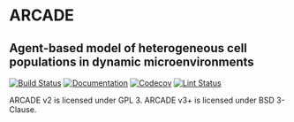 # ARCADE

## Agent-based model of heterogeneous cell populations in dynamic microenvironments

[![Build Status](https://github.com/bagherilab/ARCADE/workflows/build/badge.svg)](https://github.com/bagherilab/ARCADE/actions?query=workflow%3Abuild)
[![Documentation](https://github.com/bagherilab/ARCADE/workflows/documentation/badge.svg)](https://bagherilab.github.io/ARCADE/javadoc/overview-summary.html)
[![Codecov](https://img.shields.io/codecov/c/gh/bagherilab/ARCADE/v3.1)](https://codecov.io/gh/bagherilab/ARCADE)
[![Lint Status](https://github.com/bagherilab/ARCADE/workflows/lint/badge.svg)](https://github.com/bagherilab/ARCADE/actions?query=workflow%3Alint)

ARCADE v2 is licensed under GPL 3. ARCADE v3+ is licensed under BSD 3-Clause.
